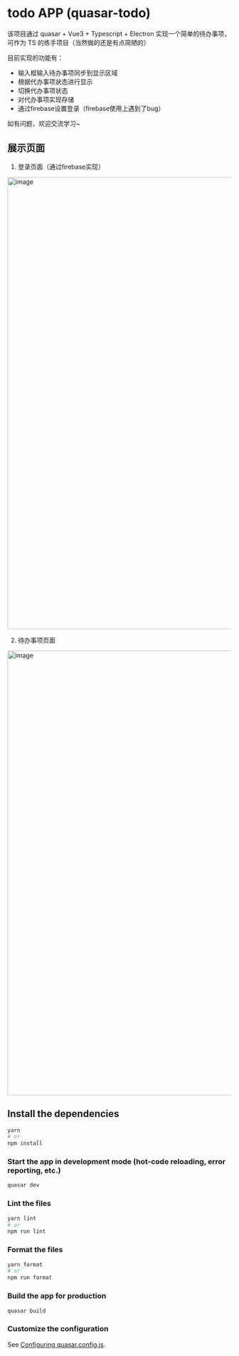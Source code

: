 # todo APP (quasar-todo)

该项目通过 quasar + Vue3 + Typescript + Electron 实现一个简单的待办事项，可作为 TS 的练手项目（当然做的还是有点简陋的）

目前实现的功能有：

+ 输入框输入待办事项同步到显示区域
+ 根据代办事项状态进行显示
+ 切换代办事项状态
+ 对代办事项实现存储
+ 通过firebase设置登录（firebase使用上遇到了bug）

如有问题，欢迎交流学习~ 

## 展示页面
1. 登录页面（通过firebase实现）
<img width="1017" alt="image" src="https://github.com/Monster-XU-jesus/quasar-todo/assets/71326725/102b7bcf-d076-4169-add5-8446e2c90144">

2. 待办事项页面
<img width="1000" alt="image" src="https://github.com/Monster-XU-jesus/quasar-todo/assets/71326725/bfa06a1b-b4fd-4322-878d-734b503be40e">


## Install the dependencies
```bash
yarn
# or
npm install
```

### Start the app in development mode (hot-code reloading, error reporting, etc.)
```bash
quasar dev
```


### Lint the files
```bash
yarn lint
# or
npm run lint
```


### Format the files
```bash
yarn format
# or
npm run format
```



### Build the app for production
```bash
quasar build
```

### Customize the configuration
See [Configuring quasar.config.js](https://v2.quasar.dev/quasar-cli-vite/quasar-config-js).
